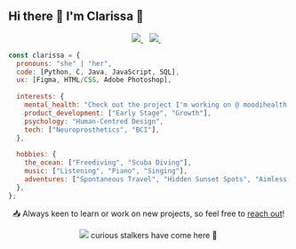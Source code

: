 <!-- MAKE A BANNER -->

## Hi there 👋 I'm Clarissa 🤡

<p align='center'>
  <a href="https://www.linkedin.com/in/clarissa-onie/">
    <img src="https://img.shields.io/badge/linkedin-%230077B5.svg?&style=for-the-badge&logo=linkedin&logoColor=white" />
  </a>&nbsp;&nbsp;
  <a href="https://instagram.com/onie_travels">
    <img src="https://img.shields.io/badge/instagram-%23E4405F.svg?&style=for-the-badge&logo=instagram&logoColor=white" />        
  </a>&nbsp;&nbsp;
</p>

<!-- 
FOR WHEN I HAVE MORE TO SHOW OFF!
![Repos Badge](https://badges.pufler.dev/repos/oniewankenobi?style=for-the-badge&color=red)  
![github stats](https://github-readme-stats.vercel.app/api?username=oniewankenobi&count_private=true&show_icons=true&theme=dracula)
-->

```javascript
const clarissa = {
  pronouns: "she" | "her",
  code: [Python, C, Java, JavaScript, SQL],
  ux: [Figma, HTML/CSS, Adobe Photoshop],
  
  interests: {
    mental_health: "Check out the project I'm working on @ moodihealth.com!",
    product_development: ["Early Stage", "Growth"],
    psychology: "Human-Centred Design",
    tech: ["Neuroprosthetics", "BCI"],
  },
  
  hobbies: {
    the_ocean: ["Freediving", "Scuba Diving"],
    music: ["Listening", "Piano", "Singing"],
    adventures: ["Spontaneous Travel", "Hidden Sunset Spots", "Aimless Wanders"]
  },
};
```
<p align='center'>
  📥 Always keen to learn or work on new projects, so feel free to <a href='www.linkedin.com/in/clarissa-onie'>reach out</a>!
</p>

<p align='center'>
<a href="#"><img src="https://badges.pufler.dev/visits/oniewankenobi/oniewankenobi?color=black&logo=github&a=0"></a> curious stalkers have come here 👀
</p>

<!--
I'm [Clarissa](https://www.linkedin.com/in/clarissa-onie/)!  
🎓 Computer Science & Neuroscience.  
🧠 I'm passionate about mental health, and am working on a [project](moodihealth.com) to create an accessible solution for those in distress.  
📖 I'm also interested in early stage product development, the psychology behind human-centred design, and tech such as neuroprotesthetics and BCI.    
🌏 I love the ocean (freediving, scuba diving), music (listening _and_ playing), and scoping out hidden sunset spots.  
📥 Always keen to learn or work on new projects, so feel free to reach out!

-->
